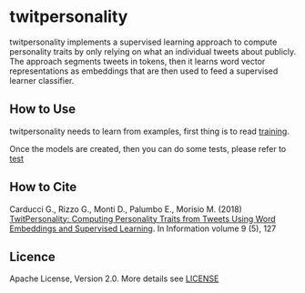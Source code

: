 twitpersonality
======

twitpersonality implements a supervised learning approach to compute personality traits by only relying on what an individual tweets about publicly. The approach segments tweets in tokens, then it learns word vector representations as embeddings that are then used to feed a supervised learner classifier. 

How to Use
----
twitpersonality needs to learn from examples, first thing is to read [training](https://github.com/D2KLab/twitpersonality/tree/master/Training). 

Once the models are created, then you can do some tests, please refer to [test](https://github.com/D2KLab/twitpersonality/tree/master/Test)

How to Cite
-----
Carducci G., Rizzo G., Monti D., Palumbo E., Morisio M. (2018) [TwitPersonality: Computing Personality Traits from Tweets Using Word Embeddings and Supervised Learning](http://www.mdpi.com/2078-2489/9/5/127/htm). In Information volume 9 (5), 127

Licence 
-----
Apache License, Version 2.0. More details see [LICENSE](https://github.com/D2KLab/twitpersonality/blob/master/LICENSE)

